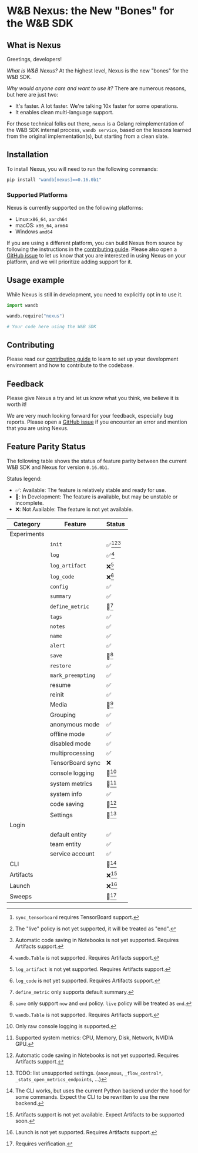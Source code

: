 # W&B Nexus: the New "Bones" for the W&B SDK

## What is Nexus

Greetings, developers!

*What is W&B Nexus?* At the highest level, Nexus is the new "bones" for the W&B SDK.

*Why would anyone care and want to use it?* There are numerous reasons, but here are just two:
- It's faster. A lot faster. We're talking 10x faster for some operations.
- It enables clean multi-language support.

For those technical folks out there, `nexus` is a Golang reimplementation of the W&B SDK
internal process, `wandb service`, based on the lessons learned from the original implementation(s),
but starting from a clean slate.

## Installation

To install Nexus, you will need to run the following commands:

```bash
pip install "wandb[nexus]==0.16.0b1"
```

### Supported Platforms

Nexus is currently supported on the following platforms:

- Linux:`x86_64`, `aarch64`
- macOS: `x86_64`, `arm64`
- Windows `amd64`

If you are using a different platform, you can build Nexus from source by following the
instructions in the [contributing guide](docs/contributing.md#installing-nexus).
Please also open a [GitHub issue](https://github.com/wandb/wandb/issues/new/choose)
to let us know that you are interested in using Nexus on
your platform, and we will prioritize adding support for it.

## Usage example

While Nexus is still in development, you need to explicitly opt in to use it.

```python
import wandb

wandb.require("nexus")

# Your code here using the W&B SDK
```

## Contributing

Please read our [contributing guide](docs/contributing.md) to learn to set up
your development environment and how to contribute to the codebase.

## Feedback
Please give Nexus a try and let us know what you think, we believe it is worth it!

We are very much looking forward for your feedback, especially bug reports.
Please open a [GitHub issue](https://github.com/wandb/wandb/issues/new/choose)
if you encounter an error and mention that you are using Nexus.

## Feature Parity Status

The following table shows the status of feature parity
between the current W&B SDK and Nexus for version `0.16.0b1`.

Status legend:
- ✅: Available: The feature is relatively stable and ready for use.
- 🚧: In Development: The feature is available, but may be unstable or incomplete.
- ❌: Not Available: The feature is not yet available.

| Category    | Feature           | Status                |
|-------------|-------------------|-----------------------|
| Experiments |                   |                       |
|             | `init`            | ✅[^E.1][^E.10][^E.11] |
|             | `log`             | ✅[^E.2]               |
|             | `log_artifact`    | ❌[^E.3]               |
|             | `log_code`        | ❌[^E.4]               |
|             | `config`          | ✅                     |
|             | `summary`         | ✅                     |
|             | `define_metric`   | 🚧[^E.5]              |
|             | `tags`            | ✅                     |
|             | `notes`           | ✅                     |
|             | `name`            | ✅                     |
|             | `alert`           | ✅                     |
|             | `save`            | 🚧[^E.6]              |
|             | `restore`         | ✅                     |
|             | `mark_preempting` | ✅                     |
|             | resume            | ✅                     |
|             | reinit            | ✅                     |
|             | Media             | 🚧[^E.7]              |
|             | Grouping          | ✅                     |
|             | anonymous mode    | ✅                     |
|             | offline mode      | ✅                     |
|             | disabled mode     | ✅                     |
|             | multiprocessing   | ✅                     |
|             | TensorBoard sync  | ❌                     |
|             | console logging   | 🚧[^E.8]              |
|             | system metrics    | 🚧[^E.9]              |
|             | system info       | ✅                     |
|             | code saving       | 🚧[^E.11]             |
|             | Settings          | 🚧[^E.12]             |
| Login       |                   |                       |
|             | default entity    | ✅                     |
|             | team entity       | ✅                     |
|             | service account   | ✅                     |
| CLI         |                   | 🚧[^CLI.1]            |
| Artifacts   |                   | ❌[^A.1]               |
| Launch      |                   | ❌[^L.1]               |
| Sweeps      |                   | 🚧[^S.1]              |

[^E.1]: `sync_tensorboard` requires TensorBoard support.
[^E.2]: `wandb.Table` is not supported. Requires Artifacts support.
[^E.3]: `log_artifact` is not yet supported. Requires Artifacts support.
[^E.4]: `log_code` is not yet supported. Requires Artifacts support.
[^E.5]: `define_metric` only supports default summary.
[^E.6]: `save` only support `now` and `end` policy. `live` policy will be treated as `end`.
[^E.7]: `wandb.Table` is not supported. Requires Artifacts support.
[^E.8]: Only raw console logging is supported.
[^E.9]: Supported system metrics: CPU, Memory, Disk, Network, NVIDIA GPU.
[^E.10]: The "live" policy is not yet supported, it will be treated as "end".
[^E.11]: Automatic code saving in Notebooks is not yet supported. Requires Artifacts support.
[^E.12]: TODO: list unsupported settings.
    (`anonymous`, `_flow_control*`, `_stats_open_metrics_endpoints`, ...)
[^CLI.1]: The CLI works, but uses the current Python backend under the hood for some
    commands. Expect the CLI to be rewritten to use the new backend.
[^A.1]: Artifacts support is not yet available. Expect Artifacts to be supported soon.
[^L.1]: Launch is not yet supported. Requires Artifacts support.
[^S.1]: Requires verification.
